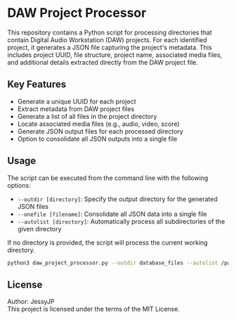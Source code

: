 # DAW Project Processor

This repository contains a Python script for processing directories that contain Digital Audio Workstation (DAW) projects. For each identified project, it generates a JSON file capturing the project's metadata. This includes project UUID, file structure, project name, associated media files, and additional details extracted directly from the DAW project file.

## Key Features

- Generate a unique UUID for each project
- Extract metadata from DAW project files
- Generate a list of all files in the project directory
- Locate associated media files (e.g., audio, video, score)
- Generate JSON output files for each processed directory
- Option to consolidate all JSON outputs into a single file

## Usage

The script can be executed from the command line with the following options:

- `--outdir [directory]`: Specify the output directory for the generated JSON files
- `--onefile [filename]`: Consolidate all JSON data into a single file
- `--autolist [directory]`: Automatically process all subdirectories of the given directory

If no directory is provided, the script will process the current working directory.

```bash
python3 daw_project_processor.py --outdir database_files --autolist /path/to/your/daw/projects
```

## License
Author: JessyJP  
This project is licensed under the terms of the MIT License.